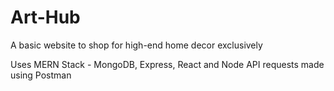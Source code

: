 # Art-Hub
A basic website to shop for high-end home decor exclusively

Uses MERN Stack - MongoDB, Express, React and Node
API requests made using Postman
